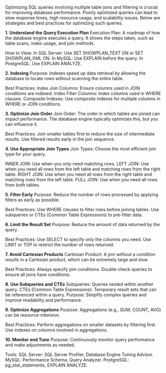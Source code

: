 Optimizing SQL queries involving multiple table joins and filtering is crucial for improving database performance. Poorly optimized queries can lead to slow response times, high resource usage, and scalability issues. Below are strategies and best practices for optimizing such queries.

**1. Understand the Query Execution Plan**
Execution Plan: A roadmap of how the database engine executes a query. It shows the steps taken, such as table scans, index usage, and join methods.

How to View:
In SQL Server: Use SET SHOWPLAN_TEXT ON or SET SHOWPLAN_XML ON.
In MySQL: Use EXPLAIN before the query.
In PostgreSQL: Use EXPLAIN ANALYZE.

**2. Indexing**
Purpose: Indexes speed up data retrieval by allowing the database to locate rows without scanning the entire table.

Best Practices:
Index Join Columns: Ensure columns used in JOIN conditions are indexed.
Index Filter Columns: Index columns used in WHERE clauses.
Composite Indexes: Use composite indexes for multiple columns in WHERE or JOIN conditions.

**3. Optimize Join Order**
Join Order: The order in which tables are joined can impact performance. The database engine typically optimizes this, but you can influence it.

Best Practices:
Join smaller tables first to reduce the size of intermediate results.
Use filtered results early in the join sequence.

**4. Use Appropriate Join Types**
Join Types: Choose the most efficient join type for your query.

INNER JOIN: Use when you only need matching rows.
LEFT JOIN: Use when you need all rows from the left table and matching rows from the right table.
RIGHT JOIN: Use when you need all rows from the right table and matching rows from the left table.
FULL JOIN: Use when you need all rows from both tables.

**5. Filter Early**
Purpose: Reduce the number of rows processed by applying filters as early as possible.

Best Practices:
Use WHERE clauses to filter rows before joining tables.
Use subqueries or CTEs (Common Table Expressions) to pre-filter data.

**6. Limit the Result Set**
Purpose: Reduce the amount of data returned by the query.

Best Practices:
Use SELECT to specify only the columns you need.
Use LIMIT or TOP to restrict the number of rows returned.

**7. Avoid Cartesian Products**
Cartesian Product: A join without a condition results in a Cartesian product, which can be extremely large and slow.

Best Practices:
Always specify join conditions.
Double-check queries to ensure all joins have conditions.

**8. Use Subqueries and CTEs**
Subqueries: Queries nested within another query.
CTEs (Common Table Expressions): Temporary result sets that can be referenced within a query.
Purpose: Simplify complex queries and improve readability and performance.

**9. Optimize Aggregations**
Purpose: Aggregations (e.g., SUM, COUNT, AVG) can be resource-intensive.

Best Practices:
Perform aggregations on smaller datasets by filtering first.
Use indexes on columns involved in aggregations.

**10. Monitor and Tune**
Purpose: Continuously monitor query performance and make adjustments as needed.

Tools:
SQL Server: SQL Server Profiler, Database Engine Tuning Advisor.
MySQL: Performance Schema, Query Analyzer.
PostgreSQL: pg_stat_statements, EXPLAIN ANALYZE.